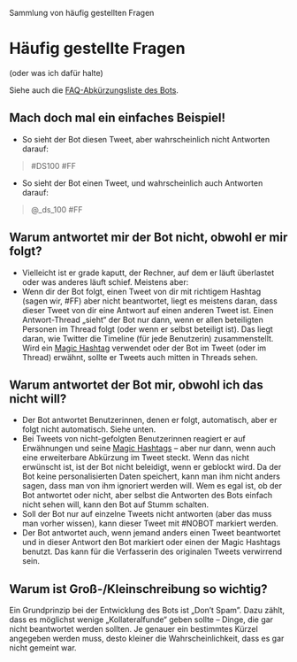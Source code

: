 <p id="meta">
<title>DS-100: FAQ</title>
<desc>Sammlung von häufig gestellten Fragen</desc>
</p>

Häufig gestellte Fragen
=======================

(oder was ich dafür halte)

Siehe auch die [FAQ-Abkürzungsliste des Bots](/dumps/faq.html).

Mach doch mal ein einfaches Beispiel!
-------------------------------------

- So sieht der Bot diesen Tweet, aber wahrscheinlich nicht Antworten
  darauf:

> \#DS100 \#FF


- So sieht der Bot einen Tweet, und wahrscheinlich auch Antworten
  darauf:

> @\_ds\_100 \#FF

Warum antwortet mir der Bot nicht, obwohl er mir folgt?
-------------------------------------------------------

- Vielleicht ist er grade kaputt, der Rechner, auf dem er läuft
  überlastet oder was anderes läuft schief. Meistens aber:
- Wenn dir der Bot folgt, einen Tweet von dir mit richtigem Hashtag
  (sagen wir, #FF) aber nicht beantwortet, liegt es meistens daran, dass
  dieser Tweet von dir eine Antwort auf einen anderen Tweet ist. Einen
  Antwort-Thread „sieht“ der Bot nur dann, wenn er allen beteiligten
  Personen im Thread folgt (oder wenn er selbst beteiligt ist). Das
  liegt daran, wie Twitter die Timeline (für jede Benutzerin)
  zusammenstellt.  Wird ein [Magic Hashtag](/finde-listen.html)
  verwendet oder der Bot im Tweet (oder im Thread) erwähnt, sollte er
  Tweets auch mitten in Threads sehen.

Warum antwortet der Bot mir, obwohl ich das nicht will?
-------------------------------------------------------

- Der Bot antwortet Benutzerinnen, denen er folgt, automatisch, aber er
  folgt nicht automatisch. Siehe unten.
- Bei Tweets von nicht-gefolgten Benutzerinnen reagiert er auf
  Erwähnungen und seine [Magic Hashtags](/finde-listen.html) – aber nur
  dann, wenn auch eine erweiterbare Abkürzung im Tweet steckt. Wenn das
  nicht erwünscht ist, ist der Bot nicht beleidigt, wenn er geblockt
  wird. Da der Bot keine personalisierten Daten speichert, kann man ihm
  nicht anders sagen, dass man von ihm ignoriert werden will. Wem es
  egal ist, ob der Bot antwortet oder nicht, aber selbst die Antworten
  des Bots einfach nicht sehen will, kann den Bot auf Stumm schalten.
- Soll der Bot nur auf einzelne Tweets nicht antworten (aber das muss
  man vorher wissen), kann dieser Tweet mit #NOBOT markiert werden.
- Der Bot antwortet auch, wenn jemand anders einen Tweet beantwortet und
  in dieser Antwort den Bot markiert oder einen der Magic Hashtags
  benutzt. Das kann für die Verfasserin des originalen Tweets verwirrend
  sein.

Warum ist Groß-/Kleinschreibung so wichtig?
-------------------------------------------

Ein Grundprinzip bei der Entwicklung des Bots ist „Don’t Spam”. Dazu
zählt, dass es möglichst wenige „Kollateralfunde“ geben sollte – Dinge,
die gar nicht beantwortet werden sollten. Je genauer ein bestimmtes
Kürzel angegeben werden muss, desto kleiner die Wahrscheinlichkeit, dass
es gar nicht gemeint war.
